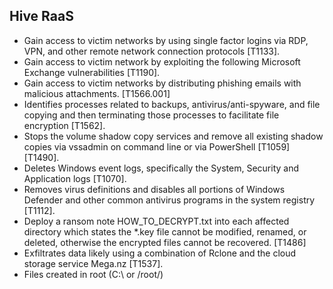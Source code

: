 ## Hive RaaS
- Gain access to victim networks by using single factor logins via RDP, VPN, and other remote network connection protocols [T1133].
- Gain access to victim network by exploiting the following Microsoft Exchange vulnerabilities [T1190].
- Gain access to victim networks by distributing phishing emails with malicious attachments. [T1566.001]
- Identifies processes related to backups, antivirus/anti-spyware, and file copying and then terminating those processes to facilitate file encryption [T1562].
- Stops the volume shadow copy services and remove all existing shadow copies via vssadmin on command line or via PowerShell [T1059] [T1490].
- Deletes Windows event logs, specifically the System, Security and Application logs [T1070]. 
- Removes virus definitions and disables all portions of Windows Defender and other common antivirus programs in the system registry [T1112].
- Deploy a ransom note HOW_TO_DECRYPT.txt into each affected directory which states the \*.key file cannot be modified, renamed, or deleted, otherwise the encrypted files cannot be recovered. [T1486]
- Exfiltrates data likely using a combination of Rclone and the cloud storage service Mega.nz [T1537].
- Files created in root (C:\ or /root/)
